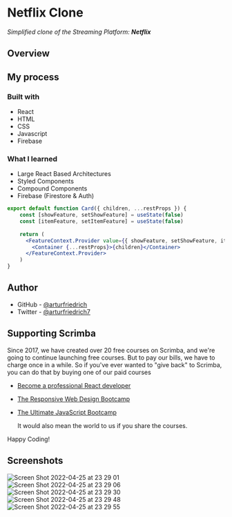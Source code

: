 # Netflix Clone

*Simplified clone of the Streaming Platform: **Netflix***

## Overview

## My process

### Built with

-   React
-   HTML
-   CSS
-   Javascript
-   Firebase

### What I learned

-   Large React Based Architectures
-   Styled Components
-   Compound Components
-   Firebase (Firestore & Auth)


```jsx
export default function Card({ children, ...restProps }) {
    const [showFeature, setShowFeature] = useState(false)
    const [itemFeature, setItemFeature] = useState(false)
    
    return (
      <FeatureContext.Provider value={{ showFeature, setShowFeature, itemFeature, setItemFeature }}>
        <Container {...restProps}>{children}</Container>
      </FeatureContext.Provider>
    )
}
```


## Author

-   GitHub - [@arturfriedrich](https://www.github.com/arturfriedrich)
-   Twitter - [@arturfriedrich7](https://twitter.com/arturfriedrich7)

## Supporting Scrimba

Since 2017, we have created over 20 free courses on Scrimba, and we're going to
continue launching free courses. But to pay our bills, we have to charge once
in a while. So if you've ever wanted to "give back" to Scrimba, you can do that by buying
	one of our paid courses

- [Become a professional React developer](https://scrimba.com/course/greact)
- [The Responsive Web Design Bootcamp](https://scrimba.com/course/gresponsive)
- [The Ultimate JavaScript Bootcamp](https://scrimba.com/course/gjavascript)

	It would also mean the world to us if you share the courses.  

Happy Coding!

## Screenshots
![Screen Shot 2022-04-25 at 23 29 01](https://user-images.githubusercontent.com/67378210/165180176-a63b0a9d-5bfa-4604-96c0-474188fb3762.png)
![Screen Shot 2022-04-25 at 23 29 06](https://user-images.githubusercontent.com/67378210/165180167-f7ef8873-cd91-4841-abda-9de59fee73df.png)
![Screen Shot 2022-04-25 at 23 29 30](https://user-images.githubusercontent.com/67378210/165180163-ebc8cda7-e078-4656-9eee-b010bc7ddc2d.png)
![Screen Shot 2022-04-25 at 23 29 48](https://user-images.githubusercontent.com/67378210/165180153-749917d1-3b96-4850-9860-c4142751ff4f.png)
![Screen Shot 2022-04-25 at 23 29 55](https://user-images.githubusercontent.com/67378210/165180135-acfab06c-cdda-4394-a818-438ce2fa97ce.png)


